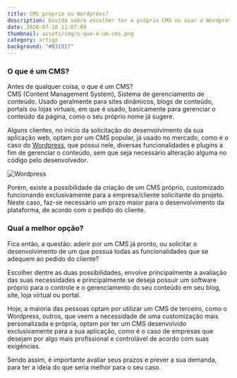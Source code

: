 ```yaml
---
title: CMS próprio ou Wordpress?
description: Dúvida sobre escolher ter o próprio CMS ou usar o Wordpress
date: 2020-07-10 11:07:09
thumbnail: assets/img/o-que-é-um-cms.png
category: artigo
background: "#B31917"
---
```

### O que é um CMS?

Antes de qualquer coisa, o que é um CMS?\
CMS (Content Management System), Sistema de gerenciamento de conteúdo. Usado geralmente para sites dinâmicos, blogs de conteúdo, portais ou lojas virtuais, em que é usado, basicamente para gerenciar o conteúdo da página, como o seu próprio nome já sugere.

Alguns clientes, no início da solicitação do desenvolvimento da sua aplicação web, optam por um CMS popular, já usado no mercado, como é o caso do [Wordpress](https://br.wordpress.org/), que possui nele, diversas funcionalidades e plugins a fim de gerenciar o conteúdo, sem que seja necessário alteração alguma no código pelo desenvolvedor.

![Wordpress](assets/img/cms-.png "Wordpress")

Porém, existe a possibilidade da criação de um CMS próprio, customizado funcionando exclusivamente para a empresa/cliente solicitante do projeto. Neste caso, faz-se necessário um prazo maior para o desenvolvimento da plataforma, de acordo com o pedido do cliente. 

### Qual a melhor opção?

Fica então, a questão: aderir por um CMS já pronto, ou solicitar o desenvolvimento de um que possua todas as funcionalidades que se adequem ao pedido do cliente?

Escolher dentre as duas possibilidades, envolve principalmente a avaliação das suas necessidades e principalmente se deseja possuir um software próprio para o controle e o gerenciamento do seu conteúdo em seu blog, site, loja virtual ou portal.

Hoje, a maioria das pessoas optam por utilizar um CMS de terceiro, como o Wordpress, outros, que veem a necessidade de uma customização mais personalizada e própria, optam por ter um CMS desenvolvido exclusivamente para a sua aplicação, como é o caso de empresas que desejam por algo mais profissional e controlável de acordo com suas exigências. 

Sendo assim, é importante avaliar seus prazos e prever a sua demanda, para ter a ideia do que seria melhor para o seu caso.
